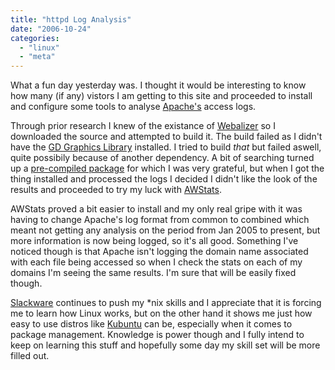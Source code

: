 ```yaml
---
title: "httpd Log Analysis"
date: "2006-10-24"
categories: 
  - "linux"
  - "meta"
---
```


What a fun day yesterday was. I thought it would be interesting to know how many (if any) vistors I am getting to this site and proceeded to install and configure some tools to analyse [Apache's](http://httpd.apache.org/) access logs.

Through prior research I knew of the existance of [Webalizer](http://www.mrunix.net/webalizer/) so I downloaded the source and attempted to build it. The build failed as I didn't have the [GD Graphics Library](http://www.boutell.com/gd/) installed. I tried to build _that_ but failed aswell, quite possibily because of another dependency. A bit of searching turned up a [pre-compiled package](http://www.slackware.com/~alien/slackbuilds/webalizer/) for which I was very grateful, but when I got the thing installed and processed the logs I decided I didn't like the look of the results and proceeded to try my luck with [AWStats](http://awstats.org/).

AWStats proved a bit easier to install and my only real gripe with it was having to change Apache's log format from common to combined which meant not getting any analysis on the period from Jan 2005 to present, but more information is now being logged, so it's all good. Something I've noticed though is that Apache isn't logging the domain name associated with each file being accessed so when I check the stats on each of my domains I'm seeing the same results. I'm sure that will be easily fixed though.

[Slackware](http://slackware.com/) continues to push my \*nix skills and I appreciate that it is forcing me to learn how Linux works, but on the other hand it shows me just how easy to use distros like [Kubuntu](http://kubuntu.com/) can be, especially when it comes to package management. Knowledge is power though and I fully intend to keep on learning this stuff and hopefully some day my skill set will be more filled out.
